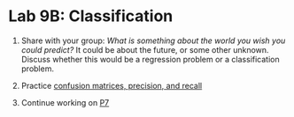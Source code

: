 # Lab 9B: Classification 

1. Share with your group: *What is something about the world you wish you could predict?* It could be about the future, or some other unknown. Discuss whether this would be a regression problem or a classification problem.

2. Practice [confusion matrices, precision, and recall](https://github.com/yiyins2/CS320-SU23-lecture-notes/blob/main/34_Classification_2/practice.ipynb)

3. Continue working on [P7](../p7)
